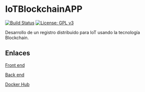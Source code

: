# IoTBlockchainAPP

[![Build Status](https://travis-ci.com/Thejokeri/IoTBlockchainAPP.svg?branch=master)](https://travis-ci.com/Thejokeri/IoTBlockchainAPP) 
[![License: GPL v3](https://img.shields.io/badge/License-GPLv3-blue.svg)](https://www.gnu.org/licenses/gpl-3.0) 

Desarrollo de un registro distribuido para IoT usando la tecnología Blockchain.
## Enlaces

[Front end](https://iotblockchainapp.gtsb.io/)

[Back end](https://iotblockchainapi.ddns.net/)

[Docker Hub](https://hub.docker.com/u/thejokeri)